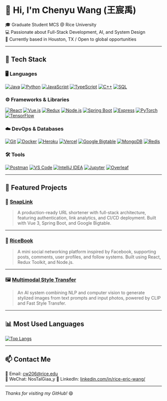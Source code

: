 # 👋 Hi, I'm Chenyu Wang (王宸禹)

🎓 Graduate Student MCS @ Rice University  
💻 Passionate about Full-Stack Development, AI, and System Design  
📍 Currently based in Houston, TX / Open to global opportunities

---

## 🔧 Tech Stack

### 🖥️ Languages  
[![Java](https://img.shields.io/badge/Java-%23ED8B00.svg?style=for-the-badge&logo=java&logoColor=white)](https://dev.java)
[![Python](https://img.shields.io/badge/Python-3670A0?style=for-the-badge&logo=python&logoColor=ffdd54)](https://www.python.org/)
[![JavaScript](https://img.shields.io/badge/JavaScript-F7DF1E?style=for-the-badge&logo=javascript&logoColor=black)](https://developer.mozilla.org/en-US/docs/Web/JavaScript)
[![TypeScript](https://img.shields.io/badge/TypeScript-3178C6?style=for-the-badge&logo=typescript&logoColor=white)](https://www.typescriptlang.org/)
[![C++](https://img.shields.io/badge/C++-00599C?style=for-the-badge&logo=c%2B%2B&logoColor=white)](https://isocpp.org/)
[![SQL](https://img.shields.io/badge/SQL-4479A1?style=for-the-badge&logo=mysql&logoColor=white)](https://www.mysql.com/)

### ⚙️ Frameworks & Libraries  
[![React](https://img.shields.io/badge/React-20232A?style=for-the-badge&logo=react&logoColor=61DAFB)](https://reactjs.org/)
[![Vue.js](https://img.shields.io/badge/Vue.js-35495E?style=for-the-badge&logo=vue.js&logoColor=4FC08D)](https://vuejs.org/)
[![Redux](https://img.shields.io/badge/Redux-593D88?style=for-the-badge&logo=redux&logoColor=white)](https://redux.js.org/)
[![Node.js](https://img.shields.io/badge/Node.js-339933?style=for-the-badge&logo=node.js&logoColor=white)](https://nodejs.org/)
[![Spring Boot](https://img.shields.io/badge/Spring%20Boot-6DB33F?style=for-the-badge&logo=spring-boot&logoColor=white)](https://spring.io/projects/spring-boot)
[![Express](https://img.shields.io/badge/Express.js-000000?style=for-the-badge&logo=express&logoColor=white)](https://expressjs.com/)
[![PyTorch](https://img.shields.io/badge/PyTorch-EE4C2C?style=for-the-badge&logo=pytorch&logoColor=white)](https://pytorch.org/)
[![TensorFlow](https://img.shields.io/badge/TensorFlow-FF6F00?style=for-the-badge&logo=tensorflow&logoColor=white)](https://www.tensorflow.org/)

### ☁️ DevOps & Databases  
[![Git](https://img.shields.io/badge/Git-F05032?style=for-the-badge&logo=git&logoColor=white)](https://git-scm.com/)
[![Docker](https://img.shields.io/badge/Docker-2496ED?style=for-the-badge&logo=docker&logoColor=white)](https://www.docker.com/)
[![Heroku](https://img.shields.io/badge/Heroku-430098?style=for-the-badge&logo=heroku&logoColor=white)](https://www.heroku.com/)
[![Vercel](https://img.shields.io/badge/Vercel-000000?style=for-the-badge&logo=vercel&logoColor=white)](https://vercel.com/)
[![Google Bigtable](https://img.shields.io/badge/Bigtable-4285F4?style=for-the-badge&logo=google-cloud&logoColor=white)](https://cloud.google.com/bigtable)
[![MongoDB](https://img.shields.io/badge/MongoDB-4EA94B?style=for-the-badge&logo=mongodb&logoColor=white)](https://www.mongodb.com/)
[![Redis](https://img.shields.io/badge/Redis-DC382D?style=for-the-badge&logo=redis&logoColor=white)](https://redis.io/)

### 🛠️ Tools  
[![Postman](https://img.shields.io/badge/Postman-FF6C37?style=for-the-badge&logo=postman&logoColor=white)](https://www.postman.com/)
[![VS Code](https://img.shields.io/badge/VSCode-007ACC?style=for-the-badge&logo=visual-studio-code&logoColor=white)](https://code.visualstudio.com/)
[![IntelliJ IDEA](https://img.shields.io/badge/IntelliJIDEA-000000.svg?style=for-the-badge&logo=intellij-idea&logoColor=white)](https://www.jetbrains.com/idea/)
[![Jupyter](https://img.shields.io/badge/Jupyter-F37626.svg?style=for-the-badge&logo=Jupyter&logoColor=white)](https://jupyter.org/)
[![Overleaf](https://img.shields.io/badge/Overleaf-47A141?style=for-the-badge&logo=Overleaf&logoColor=white)](https://www.overleaf.com/)

---

## 🌟 Featured Projects

### 🔗 [SnapLink](https://github.com/Ireliaww/Comp_539_Project_Group1)  
> A production-ready URL shortener with full-stack architecture, featuring authentication, link analytics, and CI/CD deployment. Built with Vue 3, Spring Boot, and Google Bigtable.

---

### 📘 [RiceBook](https://github.com/Ireliaww/RiceBook)  
> A mini social networking platform inspired by Facebook, supporting posts, comments, user profiles, and follow systems. Built using React, Redux Toolkit, and Node.js.

---

### 🖼️ [Multimodal Style Transfer](https://github.com/Ireliaww/COMP646-Project)  
> An AI system combining NLP and computer vision to generate stylized images from text prompts and input photos, powered by CLIP and Fast Style Transfer.

---

## 📊 Most Used Languages

[![Top Langs](https://github-readme-stats.vercel.app/api/top-langs/?username=Ireliaww&layout=compact&theme=default)](https://github.com/Ireliaww)


---

## 📫 Contact Me

📮 Email: cw206@rice.edu  
📱 WeChat:  NosTalGiaa_y
🔗 LinkedIn: [linkedin.com/in/rice-eric-wang/](https://www.linkedin.com/in/rice-eric-wang/)

---

_Thanks for visiting my GitHub!_ 😄
